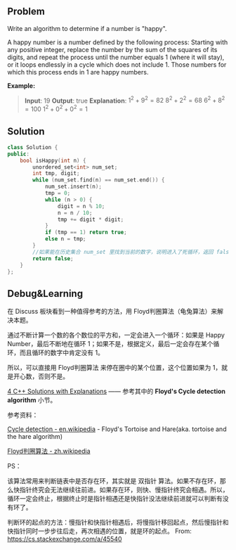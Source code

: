 ## Problem

Write an algorithm to determine if a number is "happy".

A happy number is a number defined by the following process: Starting with any positive integer, replace the number by the sum of the squares of its digits, and repeat the process until the number equals 1 (where it will stay), or it loops endlessly in a cycle which does not include 1. Those numbers for which this process ends in 1 are happy numbers.

**Example:** 

> **Input**: 19
> **Output**: true
> **Explanation**: 
> $1^2 + 9^2 = 82$
> $8^2 + 2^2 = 68$
> $6^2 + 8^2 = 100$
> $1^2 + 0^2 + 0^2 = 1$



## Solution

```c++
class Solution {
public:
    bool isHappy(int n) {
        unordered_set<int> num_set;
        int tmp, digit;
        while (num_set.find(n) == num_set.end()) {
            num_set.insert(n);
            tmp = 0;
            while (n > 0) {
                digit = n % 10;
                n = n / 10;
                tmp += digit * digit;
            }
            if (tmp == 1) return true;
            else n = tmp;
        }
        //如果能在历史集合 num_set 里找到当前的数字，说明进入了死循环，返回 false
        return false;
    }
};
```



## Debug&Learning

在 Discuss 板块看到一种值得参考的方法，用 Floyd判圈算法（龟兔算法）来解决本题。

通过不断计算一个数的各个数位的平方和，一定会进入一个循环：如果是 Happy Number，最后不断地在循环 1；如果不是，根据定义，最后一定会存在某个循环，而且循环的数字中肯定没有 1。

所以，可以直接用 Floyd判圈算法 来停在圈中的某个位置，这个位置如果为 1，就是开心数，否则不是。

[4 C++ Solutions with Explanations](https://leetcode.com/problems/happy-number/discuss/57092/4-C%2B%2B-Solutions-with-Explanations) —— 参考其中的 **Floyd's Cycle detection algorithm** 小节。



参考资料：

[Cycle detection - en.wikipedia](https://en.wikipedia.org/wiki/Cycle_detection#Floyd's_Tortoise_and_Hare) - Floyd's Tortoise and Hare(aka. tortoise and the hare algorithm)

[Floyd判圈算法 - zh.wikipedia](https://zh.wikipedia.org/wiki/Floyd%E5%88%A4%E5%9C%88%E7%AE%97%E6%B3%95) 



PS：

该算法常用来判断链表中是否存在环，其实就是 双指针 算法。如果不存在环，那么快指针终究会无法继续往前进。如果存在环，则快、慢指针终究会相遇。所以，循环一定会终止，根据终止时是指针相遇还是快指针没法继续前进就可以判断有没有环了。

判断环的起点的方法：慢指针和快指针相遇后，将慢指针移回起点，然后慢指针和快指针同时一步步往后走，再次相遇的位置，就是环的起点。 From: https://cs.stackexchange.com/a/45540 